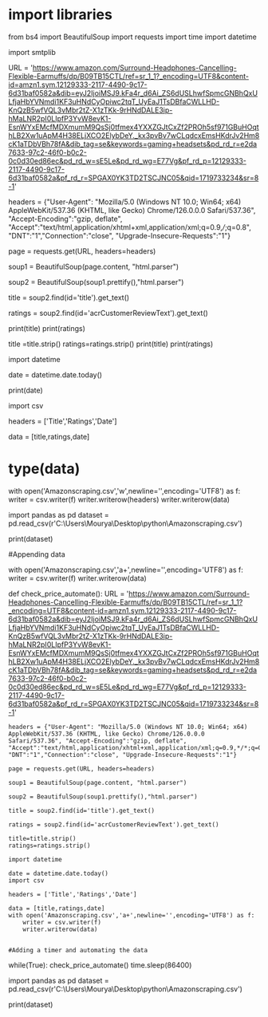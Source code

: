 # import libraries 

from bs4 import BeautifulSoup
import requests
import time
import datetime

import smtplib

URL = 'https://www.amazon.com/Surround-Headphones-Cancelling-Flexible-Earmuffs/dp/B09TB15CTL/ref=sr_1_1?_encoding=UTF8&content-id=amzn1.sym.12129333-2117-4490-9c17-6d31baf0582a&dib=eyJ2IjoiMSJ9.kFa4r_d6Ai_ZS6dUSLhwfSpmcGNBhQxULfjaHbYVNmdi1KF3uHNdCyOpiwc2tqT_UyEaJ1TsDBfaCWLLHD-KnQzB5wfVQL3vMbr2tZ-X1zTKk-9rHNdDALE3ip-hMaLNR2pI0LIpfP3YvW8evK1-EsnWYxEMcfMDXmumM9QsSj0tfmex4YXXZGJtCxZf2PROh5sf971GBuHOqthLB2Xw1uApM4H38ELjXCO2ElybDeY._kx3pvBv7wCLqdcxEmsHKdrJv2Hm8cK1aTDbVBh78fA&dib_tag=se&keywords=gaming+headsets&pd_rd_r=e2da7633-97c2-46f0-b0c2-0c0d30ed86ec&pd_rd_w=sE5Le&pd_rd_wg=E77Vg&pf_rd_p=12129333-2117-4490-9c17-6d31baf0582a&pf_rd_r=SPGAX0YK3TD2TSCJNC05&qid=1719733234&sr=8-1'

headers = {"User-Agent": "Mozilla/5.0 (Windows NT 10.0; Win64; x64) AppleWebKit/537.36 (KHTML, like Gecko) Chrome/126.0.0.0 Safari/537.36", "Accept-Encoding":"gzip, deflate", "Accept":"text/html,application/xhtml+xml,application/xml;q=0.9,*/*;q=0.8", "DNT":"1","Connection":"close", "Upgrade-Insecure-Requests":"1"}

page = requests.get(URL, headers=headers)

soup1 = BeautifulSoup(page.content, "html.parser")

soup2 = BeautifulSoup(soup1.prettify(),"html.parser")

title = soup2.find(id='title').get_text()

ratings = soup2.find(id='acrCustomerReviewText').get_text()

print(title)
print(ratings)




title =title.strip()
ratings=ratings.strip()
print(title)
print(ratings)


import datetime

date = datetime.date.today()

print(date)



import csv

headers = ['Title','Ratings','Date']

data = [title,ratings,date]


# type(data)

with open('Amazonscraping.csv','w',newline='',encoding='UTF8') as f:
    writer = csv.writer(f)
    writer.writerow(headers)
    writer.writerow(data)




import pandas as pd
dataset = pd.read_csv(r'C:\Users\Mourya\Desktop\python\Amazonscraping.csv')

print(dataset)


#Appending data

with open('Amazonscraping.csv','a+',newline='',encoding='UTF8') as f:
    writer = csv.writer(f)
    writer.writerow(data)




def check_price_automate():
    URL = 'https://www.amazon.com/Surround-Headphones-Cancelling-Flexible-Earmuffs/dp/B09TB15CTL/ref=sr_1_1?_encoding=UTF8&content-id=amzn1.sym.12129333-2117-4490-9c17-6d31baf0582a&dib=eyJ2IjoiMSJ9.kFa4r_d6Ai_ZS6dUSLhwfSpmcGNBhQxULfjaHbYVNmdi1KF3uHNdCyOpiwc2tqT_UyEaJ1TsDBfaCWLLHD-KnQzB5wfVQL3vMbr2tZ-X1zTKk-9rHNdDALE3ip-hMaLNR2pI0LIpfP3YvW8evK1-EsnWYxEMcfMDXmumM9QsSj0tfmex4YXXZGJtCxZf2PROh5sf971GBuHOqthLB2Xw1uApM4H38ELjXCO2ElybDeY._kx3pvBv7wCLqdcxEmsHKdrJv2Hm8cK1aTDbVBh78fA&dib_tag=se&keywords=gaming+headsets&pd_rd_r=e2da7633-97c2-46f0-b0c2-0c0d30ed86ec&pd_rd_w=sE5Le&pd_rd_wg=E77Vg&pf_rd_p=12129333-2117-4490-9c17-6d31baf0582a&pf_rd_r=SPGAX0YK3TD2TSCJNC05&qid=1719733234&sr=8-1'

    headers = {"User-Agent": "Mozilla/5.0 (Windows NT 10.0; Win64; x64) AppleWebKit/537.36 (KHTML, like Gecko) Chrome/126.0.0.0 Safari/537.36", "Accept-Encoding":"gzip, deflate", "Accept":"text/html,application/xhtml+xml,application/xml;q=0.9,*/*;q=0.8", "DNT":"1","Connection":"close", "Upgrade-Insecure-Requests":"1"}

    page = requests.get(URL, headers=headers)

    soup1 = BeautifulSoup(page.content, "html.parser")

    soup2 = BeautifulSoup(soup1.prettify(),"html.parser")

    title = soup2.find(id='title').get_text()

    ratings = soup2.find(id='acrCustomerReviewText').get_text()
    
    title=title.strip()
    ratings=ratings.strip()
    
    import datetime

    date = datetime.date.today()
    import csv

    headers = ['Title','Ratings','Date']

    data = [title,ratings,date]
    with open('Amazonscraping.csv','a+',newline='',encoding='UTF8') as f:
        writer = csv.writer(f)
        writer.writerow(data)


    #Adding a timer and automating the data

while(True):
    check_price_automate()
    time.sleep(86400)


import pandas as pd
dataset = pd.read_csv(r'C:\Users\Mourya\Desktop\python\Amazonscraping.csv')

print(dataset)
    
